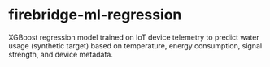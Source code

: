 # firebridge-ml-regression
XGBoost regression model trained on IoT device telemetry to predict water usage (synthetic target) based on temperature, energy consumption, signal strength, and device metadata.
